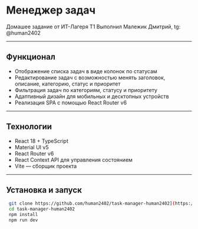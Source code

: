 # Менеджер задач

Домашее задание от ИТ-Лагеря Т1
Выполнил Малежик Дмитрий, tg: @human2402

---

## Функционал

- Отображение списка задач в виде колонок по статусам
- Редактирование задач с возможностью менять заголовок, описание, категорию, статус и приоритет
- Фильтрация задач по категориям, статусу и приоритету
- Адаптивный дизайн для мобильных и десктопных устройств
- Реализация SPA с помощью React Router v6

---

## Технологии

- React 18 + TypeScript  
- Material UI v5  
- React Router v6  
- React Context API для управления состоянием  
- Vite — сборщик проекта  

---

## Установка и запуск

   ```bash
    git clone https://github.com/human2402/task-manager-human2402](https://github.com/human2402/task-manager-human2402.git
    cd task-manager-human2402
    npm install
    npm run dev



